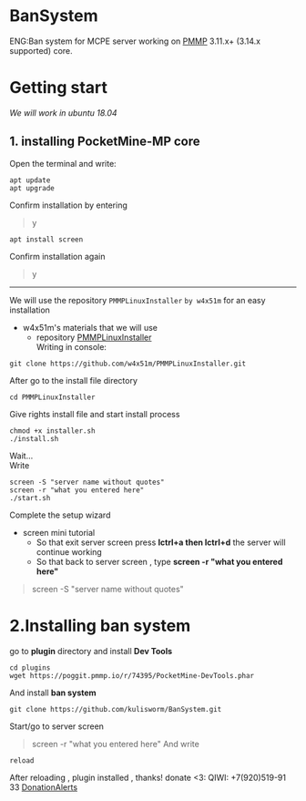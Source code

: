 # BanSystem
ENG:Ban system for MCPE server working on [PMMP](https://pmmp.readthedocs.io/en/rtfd/installation.html) 3.11.x+ (3.14.x supported) core. 
# Getting start
_We will work in ubuntu 18.04_
## 1. installing PocketMine-MP core
Open the terminal and write:
```
apt update
apt upgrade
```
Confirm installation by entering
> y
```
apt install screen
```
Confirm installation again
> y  
_______
We will use the repository `PMMPLinuxInstaller` `by w4x51m` for an easy installation  
- w4x51m's materials that we will use  
    - repository [PMMPLinuxInstaller](github.com/w4x51m/PMMPLinuxInstaller)  
Writing in console:  
```
git clone https://github.com/w4x51m/PMMPLinuxInstaller.git
```
After go to the install file directory  
```
cd PMMPLinuxInstaller
```  
Give rights install file and start install process  
```
chmod +x installer.sh
./install.sh
```
Wait...  
Write  
```
screen -S "server name without quotes"
screen -r "what you entered here"
./start.sh
```
Complete the setup wizard  
- screen mini tutorial  
    - So that exit server screen press __lctrl+a then lctrl+d__ the server will continue working
    - So that back to server screen , type __screen -r "what you entered here"__
> screen -S "server name without quotes"    
# 2.Installing ban system
go to __plugin__ directory and install __Dev Tools__
```
cd plugins
wget https://poggit.pmmp.io/r/74395/PocketMine-DevTools.phar
```
And install __ban system__
```
git clone https://github.com/kulisworm/BanSystem.git
```
Start/go to server screen
> screen -r "what you entered here"
And write
```
reload
```
After reloading , plugin installed , thanks!
donate <3: QIWI: +7(920)519-91 33
[DonationAlerts](https://www.donationalerts.com/r/iliashestakov315)
